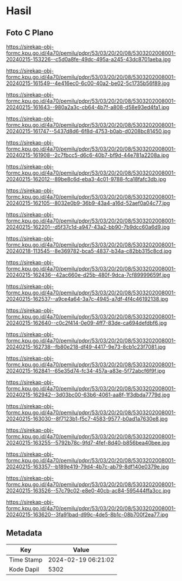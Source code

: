 # Hasil

## Foto C Plano

https://sirekap-obj-formc.kpu.go.id/4a70/pemilu/pdpr/53/03/20/20/08/5303202008001-20240215-153226--c5d0a8fe-49dc-495a-a245-43dc8701aeba.jpg

https://sirekap-obj-formc.kpu.go.id/4a70/pemilu/pdpr/53/03/20/20/08/5303202008001-20240215-161549--4e416ec0-6c00-40a2-be02-5c1735b56f89.jpg

https://sirekap-obj-formc.kpu.go.id/4a70/pemilu/pdpr/53/03/20/20/08/5303202008001-20240215-161643--980a2a3c-cb64-4b7f-a808-d58e93ed4fa1.jpg

https://sirekap-obj-formc.kpu.go.id/4a70/pemilu/pdpr/53/03/20/20/08/5303202008001-20240215-161747--5437d8d6-6f8d-4753-b0ab-d0208bc81450.jpg

https://sirekap-obj-formc.kpu.go.id/4a70/pemilu/pdpr/53/03/20/20/08/5303202008001-20240215-161908--2c7fbcc5-d6c6-40b7-bf9d-44e781a2208a.jpg

https://sirekap-obj-formc.kpu.go.id/4a70/pemilu/pdpr/53/03/20/20/08/5303202008001-20240215-162012--89be8c6d-eba3-4c01-9788-fca18fafc3db.jpg

https://sirekap-obj-formc.kpu.go.id/4a70/pemilu/pdpr/53/03/20/20/08/5303202008001-20240215-162105--8032e0b9-36b9-43a4-a16d-52aef0a04c77.jpg

https://sirekap-obj-formc.kpu.go.id/4a70/pemilu/pdpr/53/03/20/20/08/5303202008001-20240215-162201--d5f37c1d-a947-43a2-bb90-7b9dcc60a6d9.jpg

https://sirekap-obj-formc.kpu.go.id/4a70/pemilu/pdpr/53/03/20/20/08/5303202008001-20240218-113545--8e369782-bca5-4837-b34a-c82bb315c8cd.jpg

https://sirekap-obj-formc.kpu.go.id/4a70/pemilu/pdpr/53/03/20/20/08/5303202008001-20240215-162436--42ac660e-d25b-480f-9dca-7cf89999659f.jpg

https://sirekap-obj-formc.kpu.go.id/4a70/pemilu/pdpr/53/03/20/20/08/5303202008001-20240215-162537--a9ce4a64-3a7c-4945-a7df-4f4c46192138.jpg

https://sirekap-obj-formc.kpu.go.id/4a70/pemilu/pdpr/53/03/20/20/08/5303202008001-20240215-162640--c0c2f414-0e09-4ff7-83de-ca694defdbf6.jpg

https://sirekap-obj-formc.kpu.go.id/4a70/pemilu/pdpr/53/03/20/20/08/5303202008001-20240215-162738--fb80e218-df49-4417-9e73-8cb1c23f7081.jpg

https://sirekap-obj-formc.kpu.go.id/4a70/pemilu/pdpr/53/03/20/20/08/5303202008001-20240215-162841--65e35d74-fc34-457a-a83e-5f72abcf6f9f.jpg

https://sirekap-obj-formc.kpu.go.id/4a70/pemilu/pdpr/53/03/20/20/08/5303202008001-20240215-162942--3d03bc00-63b6-4061-aa8f-1f3dbda7779d.jpg

https://sirekap-obj-formc.kpu.go.id/4a70/pemilu/pdpr/53/03/20/20/08/5303202008001-20240215-163030--8f7123b1-f5c7-4583-9577-b0ad1a7630e8.jpg

https://sirekap-obj-formc.kpu.go.id/4a70/pemilu/pdpr/53/03/20/20/08/5303202008001-20240215-163255--5792b78c-9fd7-4fef-8d40-b856bea40bee.jpg

https://sirekap-obj-formc.kpu.go.id/4a70/pemilu/pdpr/53/03/20/20/08/5303202008001-20240215-163357--b189e419-79d4-4b7c-ab79-8df140e0379e.jpg

https://sirekap-obj-formc.kpu.go.id/4a70/pemilu/pdpr/53/03/20/20/08/5303202008001-20240215-163526--57c79c02-e8e0-40cb-ac84-595444ffa3cc.jpg

https://sirekap-obj-formc.kpu.go.id/4a70/pemilu/pdpr/53/03/20/20/08/5303202008001-20240215-163620--3fa91bad-d99c-4de5-8b1c-08b700f2ea77.jpg


## Metadata

| Key        | Value               |
| ---------- | ------------------- |
| Time Stamp | 2024-02-19 06:21:02 |
| Kode Dapil | 5302                |



